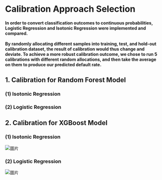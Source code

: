 # Calibration Approach Selection
#### In order to convert classification outcomes to continuous probabilities, Logistic Regression and Isotonic Regression were implemented and compared. <br><br> By randomly allocating different samples into training, test, and hold-out calibration dataset, the result of calibration would thus change and deviate. To achieve a more robust calibration outcome, we chose to run  5 calibrations with different random allocations, and then take the average on them to produce our predicted default rate.

## 1. Calibration for Random Forest Model
### (1) Isotonic Regression

### (2) Logistic Regression


## 2. Calibration for XGBoost Model
### (1) Isotonic Regression
![圖片](https://user-images.githubusercontent.com/92542287/208211350-7b719176-cd13-46f1-acf7-6c4f4d5274e6.png)

### (2) Logistic Regression
![圖片](https://user-images.githubusercontent.com/92542287/208211358-33608d89-135e-4f2f-b1c8-865a4b1c8c24.png)
